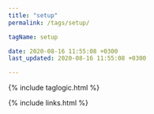 ```yaml
---
title: "setup"
permalink: /tags/setup/

tagName: setup

date: 2020-08-16 11:55:08 +0300
last_updated: 2020-08-16 11:55:08 +0300

---
```


{% include taglogic.html %}

{% include links.html %}
